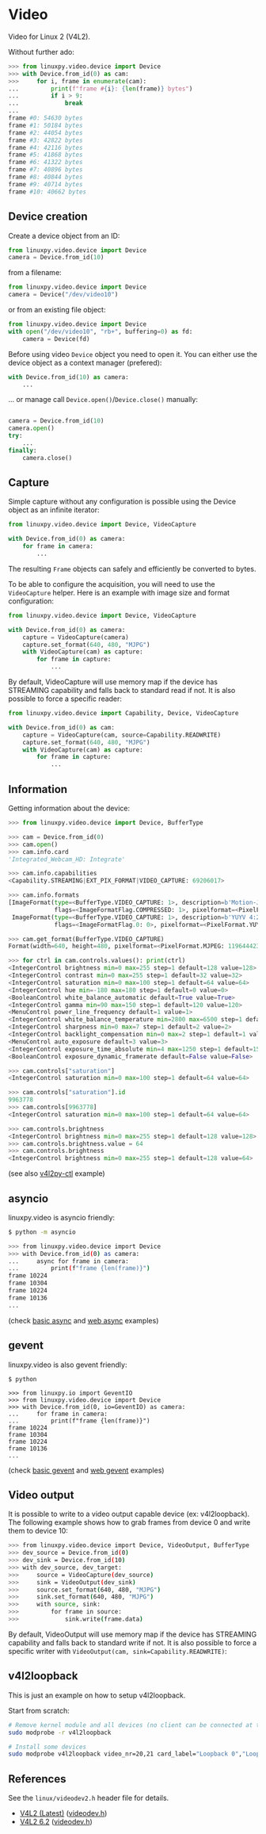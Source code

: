 # Video

Video for Linux 2 (V4L2).

Without further ado:

```python
>>> from linuxpy.video.device import Device
>>> with Device.from_id(0) as cam:
>>>     for i, frame in enumerate(cam):
...         print(f"frame #{i}: {len(frame)} bytes")
...         if i > 9:
...             break
...
frame #0: 54630 bytes
frame #1: 50184 bytes
frame #2: 44054 bytes
frame #3: 42822 bytes
frame #4: 42116 bytes
frame #5: 41868 bytes
frame #6: 41322 bytes
frame #7: 40896 bytes
frame #8: 40844 bytes
frame #9: 40714 bytes
frame #10: 40662 bytes
```

## Device creation

Create a device object from an ID:

```python
from linuxpy.video.device import Device
camera = Device.from_id(10)
```

from a filename:
```python
from linuxpy.video.device import Device
camera = Device("/dev/video10")
```

or from an existing file object:

```python
from linuxpy.video.device import Device
with open("/dev/video10", "rb+", buffering=0) as fd:
    camera = Device(fd)
```

Before using video `Device` object you need to open it.
You can either use the device object as a context manager (prefered):

```python
with Device.from_id(10) as camera:
    ...
```

... or manage call `Device.open()`/`Device.close()` manually:

```python

camera = Device.from_id(10)
camera.open()
try:
    ...
finally:
    camera.close()
```

## Capture

Simple capture without any configuration is possible using the Device object
as an infinite iterator:

```python
from linuxpy.video.device import Device, VideoCapture

with Device.from_id(0) as camera:
    for frame in camera:
        ...
```

The resulting `Frame` objects can safely and efficiently be converted to bytes.

To be able to configure the acquisition, you will need to use the
`VideoCapture` helper. Here is an example with image size and format configuration:

```python
from linuxpy.video.device import Device, VideoCapture

with Device.from_id(0) as camera:
    capture = VideoCapture(camera)
    capture.set_format(640, 480, "MJPG")
    with VideoCapture(cam) as capture:
        for frame in capture:
            ...
```

By default, VideoCapture will use memory map if the device has STREAMING
capability and falls back to standard read if not. It is also possible to
force a specific reader:

```python
from linuxpy.video.device import Capability, Device, VideoCapture

with Device.from_id(0) as cam:
    capture = VideoCapture(cam, source=Capability.READWRITE)
    capture.set_format(640, 480, "MJPG")
    with VideoCapture(cam) as capture:
        for frame in capture:
            ...
```

## Information

Getting information about the device:

```python
>>> from linuxpy.video.device import Device, BufferType

>>> cam = Device.from_id(0)
>>> cam.open()
>>> cam.info.card
'Integrated_Webcam_HD: Integrate'

>>> cam.info.capabilities
<Capability.STREAMING|EXT_PIX_FORMAT|VIDEO_CAPTURE: 69206017>

>>> cam.info.formats
[ImageFormat(type=<BufferType.VIDEO_CAPTURE: 1>, description=b'Motion-JPEG',
             flags=<ImageFormatFlag.COMPRESSED: 1>, pixelformat=<PixelFormat.MJPEG: 1196444237>),
 ImageFormat(type=<BufferType.VIDEO_CAPTURE: 1>, description=b'YUYV 4:2:2',
             flags=<ImageFormatFlag.0: 0>, pixelformat=<PixelFormat.YUYV: 1448695129>)]

>>> cam.get_format(BufferType.VIDEO_CAPTURE)
Format(width=640, height=480, pixelformat=<PixelFormat.MJPEG: 1196444237>}

>>> for ctrl in cam.controls.values(): print(ctrl)
<IntegerControl brightness min=0 max=255 step=1 default=128 value=128>
<IntegerControl contrast min=0 max=255 step=1 default=32 value=32>
<IntegerControl saturation min=0 max=100 step=1 default=64 value=64>
<IntegerControl hue min=-180 max=180 step=1 default=0 value=0>
<BooleanControl white_balance_automatic default=True value=True>
<IntegerControl gamma min=90 max=150 step=1 default=120 value=120>
<MenuControl power_line_frequency default=1 value=1>
<IntegerControl white_balance_temperature min=2800 max=6500 step=1 default=4000 value=4000 flags=inactive>
<IntegerControl sharpness min=0 max=7 step=1 default=2 value=2>
<IntegerControl backlight_compensation min=0 max=2 step=1 default=1 value=1>
<MenuControl auto_exposure default=3 value=3>
<IntegerControl exposure_time_absolute min=4 max=1250 step=1 default=156 value=156 flags=inactive>
<BooleanControl exposure_dynamic_framerate default=False value=False>

>>> cam.controls["saturation"]
<IntegerControl saturation min=0 max=100 step=1 default=64 value=64>

>>> cam.controls["saturation"].id
9963778
>>> cam.controls[9963778]
<IntegerControl saturation min=0 max=100 step=1 default=64 value=64>

>>> cam.controls.brightness
<IntegerControl brightness min=0 max=255 step=1 default=128 value=128>
>>> cam.controls.brightness.value = 64
>>> cam.controls.brightness
<IntegerControl brightness min=0 max=255 step=1 default=128 value=64>
```

(see also [v4l2py-ctl](examples/video/v4l2py-ctl.py) example)

## asyncio

linuxpy.video is asyncio friendly:

```bash
$ python -m asyncio

>>> from linuxpy.video.device import Device
>>> with Device.from_id(0) as camera:
...     async for frame in camera:
...         print(f"frame {len(frame)}")
frame 10224
frame 10304
frame 10224
frame 10136
...
```

(check [basic async](examples/video/basic_async.py) and [web async](examples/video/web/async.py) examples)

## gevent

linuxpy.video is also gevent friendly:

```
$ python

>>> from linuxpy.io import GeventIO
>>> from linuxpy.video.device import Device
>>> with Device.from_id(0, io=GeventIO) as camera:
...     for frame in camera:
...         print(f"frame {len(frame)}")
frame 10224
frame 10304
frame 10224
frame 10136
...
```

(check [basic gevent](examples/basic_gevent.py) and [web gevent](examples/web/sync.py) examples)

## Video output

It is possible to write to a video output capable device (ex: v4l2loopback).
The following example shows how to grab frames from device 0 and write them
to device 10:

```bash
>>> from linuxpy.video.device import Device, VideoOutput, BufferType
>>> dev_source = Device.from_id(0)
>>> dev_sink = Device.from_id(10)
>>> with dev_source, dev_target:
>>>     source = VideoCapture(dev_source)
>>>     sink = VideoOutput(dev_sink)
>>>     source.set_format(640, 480, "MJPG")
>>>     sink.set_format(640, 480, "MJPG")
>>>     with source, sink:
>>>         for frame in source:
>>>             sink.write(frame.data)
```

By default, VideoOutput will use memory map if the device has STREAMING
capability and falls back to standard write if not. It is also possible to
force a specific writer with `VideoOutput(cam, sink=Capability.READWRITE)`:

## v4l2loopback

This is just an example on how to setup v4l2loopback.

Start from scratch:

```bash
# Remove kernel module and all devices (no client can be connected at this point)
sudo modprobe -r v4l2loopback

# Install some devices
sudo modprobe v4l2loopback video_nr=20,21 card_label="Loopback 0","Loopback 1"
```

## References

See the ``linux/videodev2.h`` header file for details.


* [V4L2 (Latest)](https://www.kernel.org/doc/html/latest/userspace-api/media/v4l/v4l2.html) ([videodev.h](https://www.kernel.org/doc/html/latest/userspace-api/media/v4l/videodev.html))
* [V4L2 6.2](https://www.kernel.org/doc/html/v6.2/userspace-api/media/v4l/v4l2.html) ([videodev.h](https://www.kernel.org/doc/html/v6.2/userspace-api/media/v4l/videodev.html))
